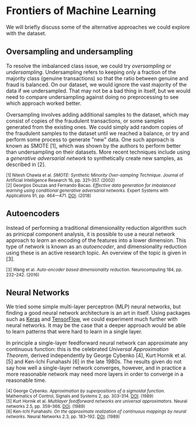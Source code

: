 # Frontiers of Machine Learning
We will briefly discuss some of the alternative approaches we could explore with the dataset.

## Oversampling and undersampling
To resolve the imbalanced class issue, we could try *oversampling* or *undersampling*. Undersampling refers to keeping only a fraction of the majority class (genuine transactions) so that the ratio between genuine and fraud is balanced. On our dataset, we would ignore the vast majority of the data if we undersampled. That may not be a bad thing in itself, but we would need to compare undersampling against doing no preprocessing to see which approach worked better.

Oversampling involves adding additional samples to the dataset, which may consist of copies of the fraudulent transactions, or some samples generated from the existing ones. We could simply add random copies of the fraudulent samples to the dataset until we reached a balance, or try and perform some process to generate "new" data. One such approach is known as SMOTE [1], which was shown by the authors to perform better than undersampling on their datasets. More recent techniques include using a *generative adversarial network* to synthetically create new samples, as described in [2].


<small>[1] Nitesh Chawla et al. *SMOTE: Synthetic Minority Over-sampling Technique*. Journal of Artificial Intelligence Research 16, pp. 321–357. (2002)</small><br/>
<small>[2] Georgios Douzas and Fernando Bacao. *Effective data generation for imbalanced learning using conditional generative adversarial networks*. Expert Systems with Applications 91, pp. 464—471. [DOI](https://doi.org/10.1016/j.eswa.2017.09.030). (2018)</small>

## Autoencoders
Instead of performing a traditional dimensionality reduction algorithm such as prinicpal component analysis, it is possible to use a neural network approach to *learn* an encoding of the features into a lower dimension. This type of network is known as an *autoencoder*, and dimensionality reduction using these is an active research topic. An overview of the topic is given in [3].

<small>[3] Wang et al. *Auto-encoder based dimensionality reduction*. Neurocomputing 184, pp. 232–242. (2016)</small>

## Neural Networks
We tried some simple multi-layer perceptron (MLP) neural networks, but finding a good neural network architecture is an art in itself. 
Using packages such as [Keras](https://keras.io/) and [TensorFlow](https://www.tensorflow.org/), we could experiment much further with 
neural networks. It may be the case that a deeper approach would be able to learn patterns that were hard to learn in a single layer.

In principle a single-layer feedforward neural network can approximate any continuous function: this is the celebrated *Universal Approximation Theorem*, derived independently by George Cybenko [4], Kurt Hornik et al. [5] and Ken-Ichi Funahashi [6] in the late 1980s. The results given do not say how well a single-layer network converges, however, and in practice a more reasonable network may need more layers in order to converge in a reasonable time.

<small>[4] George Cybenko. *Approximation by superpositions of a sigmoidal function*. Mathematics of Control, Signals and Systems 2, pp. 303–314. [DOI](https://doi.org/10.1007/BF02551274). (1989)</small><br/>
<small>[5] Kurt Hornik et al. *Multilayer feedforward networks are universal approximators*. Neural networks 2.5, pp. 359–366. [DOI](https://doi.org/10.1016/0893-6080(89)90020-8). (1989)</small><br/>
<small>[6] Ken-Ichi Funahashi. *On the approximate realization of continuous mappings by neural networks*. Neural Networks 2.3, pp. 183–192. [DOI](https://doi.org/10.1016/0893-6080(89)90003-8). (1989) 